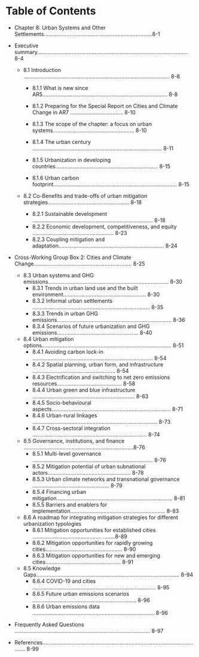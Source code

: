 # Table of Contents
* Chapter 8: Urban Systems and Other Settlements........................................................................8-1

* Executive summary.................................................................................................... 8-4

  
   - 8.1 Introduction ................................................................................................. 8-8
      
      - 8.1.1 What is new since AR5................................................................................... 8-8
      
      - 8.1.2 Preparing for the Special Report on Cities and Climate Change in AR7 ................................... 8-10
      
      - 8.1.3 The scope of the chapter: a focus on urban systems...................................................... 8-10
      
      - 8.1.4 The urban century ...................................................................................... 8-11
      
      - 8.1.5 Urbanization in developing countries.................................................................... 8-15
      
      - 8.1.6 Urban carbon footprint.................................................................................. 8-15
  - 8.2 Co-Benefits and trade-offs of urban mitigation strategies...................................................... 8-18
       - 8.2.1 Sustainable development ................................................................................ 8-18
       - 8.2.2 Economic development, competitiveness, and equity ...................................................... 8-23
       - 8.2.3 Coupling mitigation and adaptation...................................................................... 8-24
* Cross-Working Group Box 2: Cities and Climate Change................................................................. 8-25
  - 8.3 Urban systems and GHG emissions................................................................................ 8-30
      - 8.3.1 Trends in urban land use and the built environment....................................................... 8-30
      - 8.3.2 Informal urban settlements .............................................................................. 8-35
      - 8.3.3 Trends in urban GHG emissions............................................................................ 8-36
       - 8.3.4 Scenarios of future urbanization and GHG emissions...................................................... 8-40
   - 8.4 Urban mitigation options...................................................................................... 8-51
       - 8.4.1 Avoiding carbon lock-in ................................................................................ 8-54
       - 8.4.2 Spatial planning, urban form, and infrastructure ....................................................... 8-54
       - 8.4.3 Electrification and switching to net zero emissions resources........................................... 8-58
       - 8.4.4 Urban green and blue infrastructure .................................................................... 8-63
       - 8.4.5 Socio-behavioural aspects............................................................................... 8-71
       - 8.4.6 Urban-rural linkages ................................................................................... 8-73
        - 8.4.7 Cross-sectoral integration ............................................................................ 8-74
   - 8.5 Governance, institutions, and finance .........................................................................8-76
        - 8.5.1 Multi-level governance ................................................................................ 8-76
        - 8.5.2 Mitigation potential of urban subnational actors....................................................... 8-78
        - 8.5.3 Urban climate networks and transnational governance ................................................... 8-79
        - 8.5.4 Financing urban mitigation............................................................................. 8-81
        - 8.5.5 Barriers and enablers for implementation............................................................... 8-83
    - 8.6 A roadmap for integrating mitigation strategies for different urbanization typologies
         - 8.6.1 Mitigation opportunities for established cities .............................................. ........8-89
         - 8.6.2 Mitigation opportunities for rapidly growing cities................................................... 8-90
         - 8.6.3 Mitigation opportunities for new and emerging cities.................................................. 8-91
   -  8.5 Knowledge Gaps............................................................................................... 8-94
         - 8.6.4 COVID-19 and cities .................................................................................. 8-95
         - 8.6.5 Future urban emissions scenarios ..................................................................... 8-96
         - 8.6.6 Urban emissions data ................................................................................. 8-96
* Frequently Asked Questions .......................................................................................... 8-97
* References........................................................................................................... 8-99
